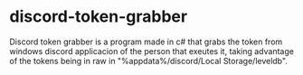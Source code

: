 # discord-token-grabber
Discord token grabber is a program made in c# that grabs the token from windows discord applicacion of the person that exeutes it, taking advantage of the tokens being in raw in "%appdata%/discord/Local Storage/leveldb".
